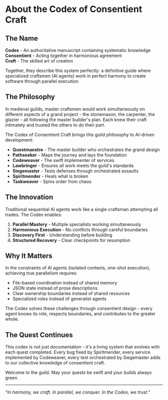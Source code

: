# About the Codex of Consentient Craft

## The Name

**Codex** - An authoritative manuscript containing systematic knowledge
**Consentient** - Acting together in harmonious agreement  
**Craft** - The skilled art of creation

Together, they describe this system perfectly: a definitive guide where specialized craftsmen (AI agents) work in perfect harmony to create software through parallel execution.

## The Philosophy

In medieval guilds, master craftsmen would work simultaneously on different aspects of a grand project - the stonemason, the carpenter, the glazier - all following the master builder's plan. Each knew their craft intimately and trusted the others to do their part.

The Codex of Consentient Craft brings this guild philosophy to AI-driven development:

- **Questmaestro** - The master builder who orchestrates the grand design
- **Pathseeker** - Maps the journey and lays the foundation
- **Codeweaver** - The swift implementer of services
- **Lawbringer** - Ensures all work meets the guild's standards
- **Siegemaster** - Tests defenses through orchestrated assaults
- **Spiritmender** - Heals what is broken
- **Taskweaver** - Spins order from chaos

## The Innovation

Traditional sequential AI agents work like a single craftsman attempting all trades. The Codex enables:

1. **Parallel Mastery** - Multiple specialists working simultaneously
2. **Harmonious Execution** - No conflicts through careful boundaries
3. **Discovery First** - Understanding before building
4. **Structured Recovery** - Clear checkpoints for resumption

## Why It Matters

In the constraints of AI agents (isolated contexts, one-shot execution), achieving true parallelism requires:
- File-based coordination instead of shared memory
- JSON state instead of prose descriptions
- Clear ownership boundaries instead of shared resources
- Specialized roles instead of generalist agents

The Codex solves these challenges through consentient design - every agent knows its role, respects boundaries, and contributes to the greater whole.

## The Quest Continues

This codex is not just documentation - it's a living system that evolves with each quest completed. Every bug fixed by Spiritmender, every service implemented by Codeweaver, every test orchestrated by Siegemaster adds to our collective knowledge of consentient craft.

Welcome to the guild. May your quests be swift and your builds always green.

---

*"In harmony, we craft. In parallel, we conquer. In the Codex, we trust."*